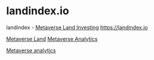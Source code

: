 # landindex.io
landindex - [Metaverse Land Investing](https://landindex.io)
https://landindex.io

[Metaverse Land](https://landindex.io)
[Metaverse Analytics](https://landindex.io)

<a rel="dofollow" href="http://landindex.io">Metaverse analytics</a>
